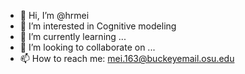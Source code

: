- 👋 Hi, I’m @hrmei
- 👀 I’m interested in Cognitive modeling
- 🌱 I’m currently learning ...
- 💞️ I’m looking to collaborate on ...
- 📫 How to reach me: mei.163@buckeyemail.osu.edu

<!---
hrmei/hrmei is a ✨ special ✨ repository because its `README.md` (this file) appears on your GitHub profile.
You can click the Preview link to take a look at your changes.
--->
